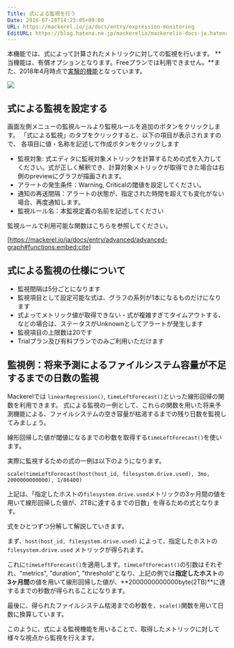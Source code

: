 ```yaml
---
Title: 式による監視を行う
Date: 2016-07-28T14:23:05+09:00
URL: https://mackerel.io/ja/docs/entry/expression-monitoring
EditURL: https://blog.hatena.ne.jp/mackerelio/mackerelio-docs-ja.hatenablog.mackerel.io/atom/entry/10328749687176424135
---
```


本機能では、式によって計算されたメトリックに対しての監視を行います。
**当機能は、有償オプションとなります。Freeプランでは利用できません。**また、2018年4月時点で[実験的機能](https://mackerel.io/ja/docs/entry/advanced/experimental-features)となっています。

![](https://cdn-ak.f.st-hatena.com/images/fotolife/m/mackerelio/20160728/20160728151137.png)

## 式による監視を設定する

画面左側メニューの監視ルールより監視ルールを追加のボタンをクリックします。 「式による監視」のタブをクリックすると、以下の項目が表示されますので、 各項目に値・名称を記述して作成ボタンをクリックします

- 監視対象: 式エディタに監視対象メトリックを計算するための式を入力してください。式が正しく解釈でき、計算対象メトリックが取得できた場合は右側のpreviewにグラフが描画されます。
- アラートの発生条件：Warning, Criticalの閾値を設定してください。
- 通知の再送間隔：アラートの状態が、指定された時間を超えても変化がない場合、再度通知します。
- 監視ルール名：本監視定義の名前を記述してください

監視ルールで利用可能な関数はこちらを参照してください。

[https://mackerel.io/ja/docs/entry/advanced/advanced-graph#functions:embed:cite]

## 式による監視の仕様について

- 監視間隔は5分ごとになります
- 監視項目として設定可能な式は、グラフの系列が1本になるものだけになります
- 式よってメトリック値が取得できない・式が複雑すぎてタイムアウトする、などの場合は、ステータスがUnknownとしてアラートが発生します
- 監視項目の上限数は20です
- Trialプラン及び有料プランでのみご利用いただけます

<h2 id="future-predictions">監視例：将来予測によるファイルシステム容量が不足するまでの日数の監視</h2>

Mackerelでは `linearRegression()`, `timeLeftForecast()`といった線形回帰の関数を利用できます。
式による監視の一例として、これらの関数を用いた将来予測機能による、ファイルシステムの空き容量が枯渇するまでの残り日数を監視してみましょう。

線形回帰した値が閾値になるまでの秒数を取得する`timeLeftForecast()`を使います。

実際に監視するための式の一例は以下のようになります。

```
scale(timeLeftForecast(host(host_id, filesystem.drive.used), 3mo, 2000000000000), 1/86400)
```

上記は、「指定したホストの`filesystem.drive.used`メトリックの3ヶ月間の値を用いて線形回帰した値が、2TBに達するまでの日数」を得るための式となります。

式をひとつずつ分解して解説していきます。

まず、`host(host_id, filesystem.drive.used)` によって、指定したホストの`filesystem.drive.used` メトリックが得られます。

これに`timeLeftForecast()`を適用します。`timeLeftForecast()`の引数はそれぞれ、"metrics", "duration", "threshold"となり、上記の例では**指定したホスト**の**3ヶ月間**の値を用いて線形回帰した値が、**2000000000000byte(2TB)**に達するまでの秒数が得られることになります。

最後に、得られたファイルシステム枯渇までの秒数を、`scale()`関数を用いて日数に換算しています。

このように、式による監視機能を用いることで、取得したメトリックに対して様々な視点から監視を行えます。
